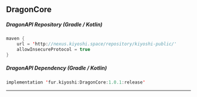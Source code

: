 DragonCore
------------
##### DragonAPI Repository (Gradle / Kotlin)
```kotlin
maven {
    url = 'http://nexus.kiyoshi.space/repository/kiyoshi-public/'
    allowInsecureProtocol = true
}	
```

##### DragonAPI Dependency (Gradle / Kotlin)

```kotlin
implementation 'fur.kiyoshi:DragonCore:1.0.1:release'
```
------------

